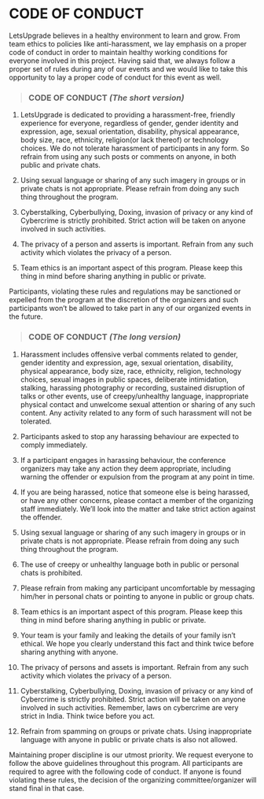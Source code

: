 # **CODE OF CONDUCT**

LetsUpgrade believes in a healthy environment to learn and grow. From team ethics to policies like anti-harassment, we lay emphasis on a proper code of conduct in order to maintain healthy working conditions for everyone involved in this project.
Having said that, we always follow a proper set of rules during any of our events and we would like to take this opportunity to lay a proper code of conduct for this event as well.

>### **CODE OF CONDUCT** *(The short version)*
1.	LetsUpgrade is dedicated to providing a harassment-free, friendly experience for everyone, regardless of gender, gender identity and expression, age, sexual orientation, disability, physical appearance, body size, race, ethnicity, religion(or lack thereof) or technology choices. We do not tolerate harassment of participants in any form. So refrain from using any such posts or comments on anyone, in both public and private chats.  

2.	Using sexual language or sharing of any such imagery in groups or in private chats is not appropriate. Please refrain from doing any such thing throughout the program.
3.	Cyberstalking, Cyberbullying, Doxing, invasion of privacy or any kind of Cybercrime is strictly prohibited. Strict action will be taken on anyone involved in such activities.
4.	The privacy of a person and asserts is important. Refrain from any such activity which violates the privacy of a person.
5.	Team ethics is an important aspect of this program. Please keep this thing in mind before sharing anything in public or private.    


Participants, violating these rules and regulations may be sanctioned or expelled from the program at the discretion of the organizers and such participants won’t be allowed to take part in any of our organized events in the future. 

>### **CODE OF CONDUCT** *(The long version)*
1.	Harassment includes offensive verbal comments related to gender, gender identity and expression, age, sexual orientation, disability, physical appearance, body size, race, ethnicity, religion, technology choices, sexual images in public spaces, deliberate intimidation, stalking,  harassing photography or recording, sustained disruption of talks or other events, use of creepy/unhealthy language, inappropriate physical contact and unwelcome sexual attention or sharing of any such content. Any activity related to any form of such harassment will not be tolerated.

2.	Participants asked to stop any harassing behaviour are expected to comply immediately. 
3.	If a participant engages in harassing behaviour, the conference organizers may take any action they deem appropriate, including warning the offender or expulsion from the program at any point in time. 
4.	If you are being harassed, notice that someone else is being harassed, or have any other concerns, please contact a member of the organizing staff immediately. We’ll look into the matter and take strict action against the offender.
5.	Using sexual language or sharing of any such imagery in groups or in private chats is not appropriate. Please refrain from doing any such thing throughout the program.
6.	The use of creepy or unhealthy language both in public or personal chats is prohibited.
7.	 Please refrain from making any participant uncomfortable by messaging him/her in personal chats or pointing to anyone in public or group chats. 
8.	Team ethics is an important aspect of this program. Please keep this thing in mind before sharing anything in public or private. 
9.	Your team is your family and leaking the details of your family isn’t ethical. We hope you clearly understand this fact and think twice before sharing anything with anyone.
10.	The privacy of persons and assets is important. Refrain from any such activity which violates the privacy of a person.
11.	Cyberstalking, Cyberbullying, Doxing, invasion of privacy or any kind of Cybercrime is strictly prohibited. Strict action will be taken on anyone involved in such activities. 
Remember, laws on cybercrime are very strict in India. Think twice before you act.
12.	Refrain from spamming on groups or private chats. Using inappropriate language with anyone in public or private chats is also not allowed.


Maintaining proper discipline is our utmost priority. We request everyone to follow the above guidelines throughout this program. All participants are required to agree with the following code of conduct. If anyone is found violating these rules, the decision of the organizing committee/organizer will stand final in that case.
